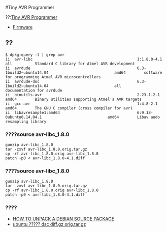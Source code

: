 #Tiny AVR Programmer

??:[Tiny AVR Programmer](https://www.sparkfun.com/products/11801)

* [Firmware](https://www.sparkfun.com/products/11801)


## ??

```
$ dpkg-query -l | grep avr
ii  avr-libc                                              1:1.8.0-4.1                                         all          Standard C library for Atmel AVR development
ii  avrdude                                               6.3-1build2~ubuntu14.04                             amd64        software for programming Atmel AVR microcontrollers
ii  avrdude-doc                                           6.3-1build2~ubuntu14.04                             all          documentation for avrdude
ii  binutils-avr                                          2.23.1-2.1                                          amd64        Binary utilities supporting Atmel's AVR targets
ii  gcc-avr                                               1:4.8-2.1                                           amd64        The GNU C compiler (cross compiler for avr)
ii  libavresample1:amd64                                  6:9.18-0ubuntu0.14.04.1                             amd64        Libav audo resampling library
```

### ????source avr-libc_1.8.0

```
gunzip avr-libc_1.8.0
tar -zxvf avr-libc_1.8.0.orig.tar.gz
cp -rf avr-libc_1.8.0.orig avr-libc_1.8.0
patch -p0 < avr-libc_1.8.0-4.1.diff
```

### ????source avr-libc_1.8.0

```
gunzip avr-libc_1.8.0
tar -zxvf avr-libc_1.8.0.orig.tar.gz
cp -rf avr-libc_1.8.0.orig avr-libc_1.8.0
patch -p0 < avr-libc_1.8.0-4.1.diff
```


### ????

* [HOW TO UNPACK A DEBIAN SOURCE PACKAGE](http://ftp.debian.org/debian/doc/source-unpack.txt)
* [ubuntu ????? dsc diff.gz orig.tar.gz](http://lesca.me/archives/copile-source-package-on-ubuntu.html)